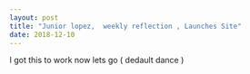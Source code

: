 ```yaml
---
layout: post
title: "Junior lopez,  weekly reflection , Launches Site"
date: 2018-12-10
---
```


I got this to work now lets go ( dedault dance )

